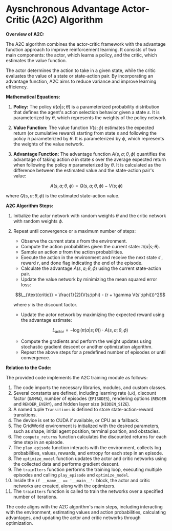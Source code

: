 # Aysnchronous Advantage Actor-Critic (A2C) Algorithm

**Overview of A2C:**

The A2C algorithm combines the actor-critic framework with the advantage function approach to improve reinforcement learning. It consists of two main components: the actor, which learns a policy, and the critic, which estimates the value function.

The actor determines the action to take in a given state, while the critic evaluates the value of a state or state-action pair. By incorporating an advantage function, A2C aims to reduce variance and improve learning efficiency.

**Mathematical Equations:**

1. **Policy:** The policy $\pi(a|s;\theta)$ is a parameterized probability distribution that defines the agent's action selection behavior given a state $s$. It is parameterized by $\theta$, which represents the weights of the policy network.

2. **Value Function:** The value function $V(s;\phi)$ estimates the expected return (or cumulative reward) starting from state $s$ and following the policy $\pi$ parameterized by $\theta$. It is parameterized by $\phi$, which represents the weights of the value network.

3. **Advantage Function:** The advantage function $A(s,a;\theta,\phi)$ quantifies the advantage of taking action $a$ in state $s$ over the average expected return when following the policy $\pi$ parameterized by $\theta$. It is calculated as the difference between the estimated value and the state-action pair's value:

$$A(s,a;\theta,\phi) = Q(s,a;\theta,\phi) - V(s;\phi)$$

where $Q(s,a;\theta,\phi)$ is the estimated state-action value.

**A2C Algorithm Steps:**

1. Initialize the actor network with random weights $\theta$ and the critic network with random weights $\phi$.
2. Repeat until convergence or a maximum number of steps:
   - Observe the current state $s$ from the environment.
   - Compute the action probabilities given the current state: $\pi(a|s;\theta)$.
   - Sample an action $a$ from the action probabilities.
   - Execute the action in the environment and receive the next state $s'$, reward $r$, and done flag indicating the end of the episode.
   - Calculate the advantage $A(s,a;\theta,\phi)$ using the current state-action pair.
   - Update the value network by minimizing the mean squared error loss:

   $$L_{\text{critic}} = \frac{1}{2}(V(s;\phi) - (r + \gamma V(s';\phi)))^2$$

   where $\gamma$ is the discount factor.

   - Update the actor network by maximizing the expected reward using the advantage estimate:

   $$L_{\text{actor}} = -\log(\pi(a|s;\theta)) \cdot A(s,a;\theta,\phi)$$

   - Compute the gradients and perform the weight updates using stochastic gradient descent or another optimization algorithm.
   - Repeat the above steps for a predefined number of episodes or until convergence.

**Relation to the Code:**

The provided code implements the A2C training module as follows:

1. The code imports the necessary libraries, modules, and custom classes.
2. Several constants are defined, including learning rate (`LR`), discount factor (`GAMMA`), number of episodes (`EPISODES`), rendering options (`RENDER` and `RENDER_EVERY`), and hidden layer size (`HIDDEN_SIZE`).
3. A named tuple `Transitions` is defined to store state-action-reward transitions.
4. The device is set to CUDA if available, or CPU as a fallback.
5. The GridWorld environment is initialized with the desired parameters, such as shape, initial agent position, terminal position, and obstacles.
6. The `compute_returns` function calculates the discounted returns for each time step in an episode.
7. The `play_episode` function interacts with the environment, collects log probabilities, values, rewards, and entropy for each step in an episode.
8. The `optimize_model` function updates the actor and critic networks using the collected data and performs gradient descent.
9. The `trainIters` function performs the training loop, executing multiple episodes and calling `play_episode` and `optimize_model`.
10. Inside the `if __name__ == '__main__':` block, the actor and critic networks are created, along with the optimizers.
11. The `trainIters` function is called to train the networks over a specified number of iterations.

The code aligns with the A2C algorithm's main steps, including interacting with the environment, estimating values and action probabilities, calculating advantages, and updating the actor and critic networks through optimization.
